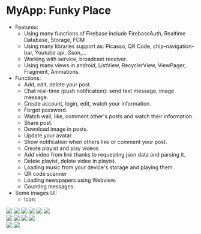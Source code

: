 # MyApp: Funky Place
- Features:
  + Using many functions of Firebase include FirebaseAuth, Realtime Database, Storage, FCM
  + Using many libraries support as: Picasso, QR Code, chip-navigation-bar, Youtube api, Gson,...
  + Working with service, broadcast receiver.
  + Using many views in android, ListView, RecyclerView, ViewPager, Fragment, Animations.
- Functions:
  + Add, edit, delete your post.
  + Chat real-time (push notification): send text message, image message.
  + Create account, login, edit, watch your information.
  + Forget password.
  + Watch wall, like, comment other's posts and watch their information .
  + Share post.
  + Download image in posts.
  + Update your avatar.
  + Show notification when others like or comment your post.
  + Create playist and play videos 
  + Add video from link thanks to requesting json data and parsing it.
  + Delete playist, delete video in playist.
  + Loading music from your device's storage and playing them.
  + QR code scanner
  + Loading newspapers using Webview.
  + Counting messages.
 - Some images UI:
    + Icon: 
  
  ![](https://firebasestorage.googleapis.com/v0/b/phucarus-social-app.appspot.com/o/logo.png?alt=media&token=4b0c0bf4-5c07-43e9-a8be-9496adfad1d1)
  ![](https://firebasestorage.googleapis.com/v0/b/phucarus-social-app.appspot.com/o/Screenshot_2020-05-14-15-43-23-70.png?alt=media&token=9a6d65fb-b60b-4821-8f13-4d16df634e76)
   ![](https://firebasestorage.googleapis.com/v0/b/phucarus-social-app.appspot.com/o/Screenshot_2020-05-14-15-43-53-86.png?alt=media&token=293396b5-795c-446a-b017-88fb333a3de3)
   ![](https://firebasestorage.googleapis.com/v0/b/phucarus-social-app.appspot.com/o/Screenshot_2020-05-14-15-44-07-09.png?alt=media&token=e825f016-6715-4aef-b73d-20b1185c04cc)
   ![](https://firebasestorage.googleapis.com/v0/b/phucarus-social-app.appspot.com/o/Screenshot_2020-05-14-15-44-54-14.png?alt=media&token=a360052a-e0f6-4fda-93e5-08d024d13b01)
          ![](https://firebasestorage.googleapis.com/v0/b/phucarus-social-app.appspot.com/o/Screenshot_2020-05-14-15-44-59-18.png?alt=media&token=22cb74b2-0d8a-4eb5-8e1e-010971fac9aa)    
    ![](https://firebasestorage.googleapis.com/v0/b/phucarus-social-app.appspot.com/o/Screenshot_2020-05-14-15-45-06-22.png?alt=media&token=cd87ec7d-ca62-40f9-b4df-1993230decc9)
      ![](https://firebasestorage.googleapis.com/v0/b/phucarus-social-app.appspot.com/o/Screenshot_2020-05-14-15-45-27-12.png?alt=media&token=0df9528c-b3d8-4199-b2ff-794d23eb6d2b)
        ![](https://firebasestorage.googleapis.com/v0/b/phucarus-social-app.appspot.com/o/Screenshot_2020-05-14-15-45-40-13.png?alt=media&token=d8e39dbb-0a3e-4915-a75d-25be653c78f9)
          ![](https://firebasestorage.googleapis.com/v0/b/phucarus-social-app.appspot.com/o/Screenshot_2020-05-14-15-46-02-70.png?alt=media&token=9e85727f-53ef-4198-9f1a-0710c20e4cb2)    
    ![](https://firebasestorage.googleapis.com/v0/b/phucarus-social-app.appspot.com/o/Screenshot_2020-05-14-15-50-21-82.png?alt=media&token=ee6b920c-b249-4e83-9a91-272d9796d57e)
      ![](https://firebasestorage.googleapis.com/v0/b/phucarus-social-app.appspot.com/o/Screenshot_2020-05-14-15-50-42-11.png?alt=media&token=f62dbc6b-1a12-4b6b-a5f3-0babcca3d1d4)
      
